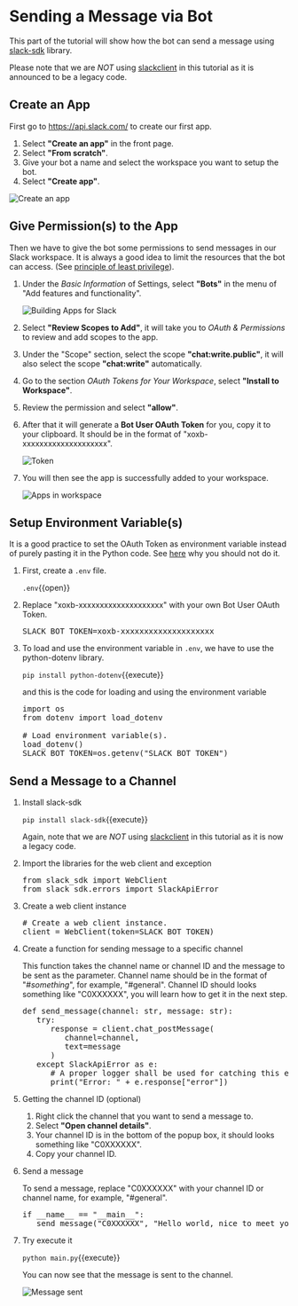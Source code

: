 # Sending a Message via Bot

This part of the tutorial will show how the bot can send a message using [slack-sdk](https://pypi.org/project/slack-sdk/) library.

Please note that we are *NOT* using [slackclient](https://pypi.org/project/slackclient/) in this tutorial as it is announced to be a legacy code.

## Create an App

First go to https://api.slack.com/ to create our first app.

1. Select **"Create an app"** in the front page.
2. Select **"From scratch"**.
3. Give your bot a name and select the workspace you want to setup the bot.
4. Select **"Create app"**.

![Create an app](./assets/step1/create_an_app.jpg)

## Give Permission(s) to the App

Then we have to give the bot some permissions to send messages in our Slack workspace. It is always a good idea to limit the resources that the bot can access. (See [principle of least privilege](https://en.wikipedia.org/wiki/Principle_of_least_privilege)).

1. Under the *Basic Information* of Settings, select **"Bots"** in the menu of "Add features and functionality".
   
	![Building Apps for Slack](./assets/step1/building_apps_for_slack.jpg)
2. Select **"Review Scopes to Add"**, it will take you to *OAuth & Permissions* to review and add scopes to the app.
3. Under the "Scope" section, select the scope **"chat:write.public"**, it will also select the scope **"chat:write"** automatically.
4. Go to the section *OAuth Tokens for Your Workspace*, select **"Install to Workspace"**.
5. Review the permission and select **"allow"**.
6. After that it will generate a **Bot User OAuth Token** for you, copy it to your clipboard. It should be in the format of "xoxb-xxxxxxxxxxxxxxxxxxxx".
   
   ![Token](./assets/step1/token.jpg)
7. You will then see the app is successfully added to your workspace.
   
   ![Apps in workspace](./assets/step1/apps_in_workspace.jpg)

## Setup Environment Variable(s)

It is a good practice to set the OAuth Token as environment variable instead of purely pasting it in the Python code. See [here](https://api.slack.com/authentication/best-practices) why you should not do it.

1. First, create a `.env` file.
   
   `.env`{{open}}
2. Replace "xoxb-xxxxxxxxxxxxxxxxxxxx" with your own Bot User OAuth Token.

   <pre class="file" data-filename=".env" data-target="replace">
   SLACK_BOT_TOKEN=xoxb-xxxxxxxxxxxxxxxxxxxx
   </pre>

3. To load and use the environment variable in `.env`, we have to use the python-dotenv library.

   `pip install python-dotenv`{{execute}}

   and this is the code for loading and using the environment variable

   <pre class="file" data-filename="main.py" data-target="replace">
   import os
   from dotenv import load_dotenv

   # Load environment variable(s).
   load_dotenv()
   SLACK_BOT_TOKEN=os.getenv("SLACK_BOT_TOKEN")
   </pre>

## Send a Message to a Channel

1. Install slack-sdk

   `pip install slack-sdk`{{execute}}

   Again, note that we are *NOT* using [slackclient](https://pypi.org/project/slackclient/) in this tutorial as it is now a legacy code.

2. Import the libraries for the web client and exception

   <pre class="file" data-filename="main.py" data-target="prepend">
   from slack_sdk import WebClient
   from slack_sdk.errors import SlackApiError
   </pre>

3. Create a web client instance

   <pre class="file" data-filename="main.py" data-target="append">
   # Create a web client instance.
   client = WebClient(token=SLACK_BOT_TOKEN)
   </pre>

4. Create a function for sending message to a specific channel

   This function takes the channel name or channel ID and the message to be sent as the parameter.
   Channel name should be in the format of "#*something*", for example, "#general".
   Channel ID should looks something like "C0XXXXXX", you will learn how to get it in the next step.

   <pre class="file" data-filename="main.py" data-target="append">
   def send_message(channel: str, message: str):
      try:
         response = client.chat_postMessage(
            channel=channel,
            text=message
         )
      except SlackApiError as e:
         # A proper logger shall be used for catching this exception.
         print("Error: " + e.response["error"])
   </pre>

5. Getting the channel ID (optional)
   1. Right click the channel that you want to send a message to.
   2. Select **"Open channel details"**.
   3. Your channel ID is in the bottom of the popup box, it should looks something like "C0XXXXXX".
   4. Copy your channel ID.

6. Send a message

   To send a message, replace "C0XXXXXX" with your channel ID or channel name, for example, "#general".

   <pre class="file" data-filename="main.py" data-target="append">
   if __name__ == "__main__":
      send_message("C0XXXXXX", "Hello world, nice to meet you!")
   </pre>

7. Try execute it

   `python main.py`{{execute}}

   You can now see that the message is sent to the channel.

   ![Message sent](./assets/step1/message_sent_success.jpg)
